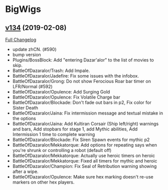 # BigWigs

## [v134](https://github.com/BigWigsMods/BigWigs/tree/v134) (2019-02-08)
[Full Changelog](https://github.com/BigWigsMods/BigWigs/compare/v133...v134)

- update zhCN. (#590)  
- bump version  
- Plugins/BossBlock: Add "entering Dazar'alor" to the list of movies to skip.  
- BattleOfDazaralor/Trash: Add Impale.  
- BattleOfDazaralor/Jadefire: Fix some issues with the infobox.  
- BattleOfDazaralor/Grong: Do not show Ferocious Roar bar timer on LFR/Normal (#592)  
- BattleOfDazaralor/Opulence: Add Surging Gold  
- BattleOfDazaralor/Opulence: Fix Volatile Charge bar  
- BattleOfDazaralor/Blockade: Don't fade out bars in p2, Fix color for Sister Death  
- BattleOfDazaralor/Jaina: Fix intermission message and textual mistake in the options  
- BattleOfDazaralor/Jaina: Add Kultiran Corsair (Ship left/right) warnings and bars, Add stopbars for stage 1, add Mythic abilities, Add Intermission 1 time to complete warning  
- BattleOfDazaralor/Blockade: Fix Siren Spawn events for mythic p2  
- BattleOfDazaralor/Mekkatorque: Add options for repeating says when you're shrunk or controlling a robot (default off)  
- BattleOfDazaralor/Mekkatorque: Actually use heroic timers on heroic  
- BattleOfDazaralor/Mekkatorque: Fixed all timers for mythic and heroic  
- BattleOfDazaralor/Champion: Fix Seal of Retribution warning showing after a wipe.  
- BattleOfDazaralor/Opulence: Make sure hex marking doesn't re-use markers on other hex players.  
